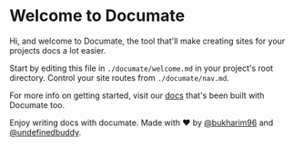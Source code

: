 <h1 style="text-align: centerl;">Welcome to Documate</h1>

Hi, and welcome to Documate, the tool that'll make creating sites for your projects docs a lot easier.

Start by editing this file in `./documate/welcome.md` in your project's root directory. Control your site routes from `./documate/nav.md`.

For more info on getting started, visit our [docs](http://documate.github.io) that's been built with Documate too.

Enjoy writing docs with documate. Made with ❤ by [@bukharim96](https://twitter.com/bukharim96) and [@undefinedbuddy](https://twitter.com/undefinedbuddy).